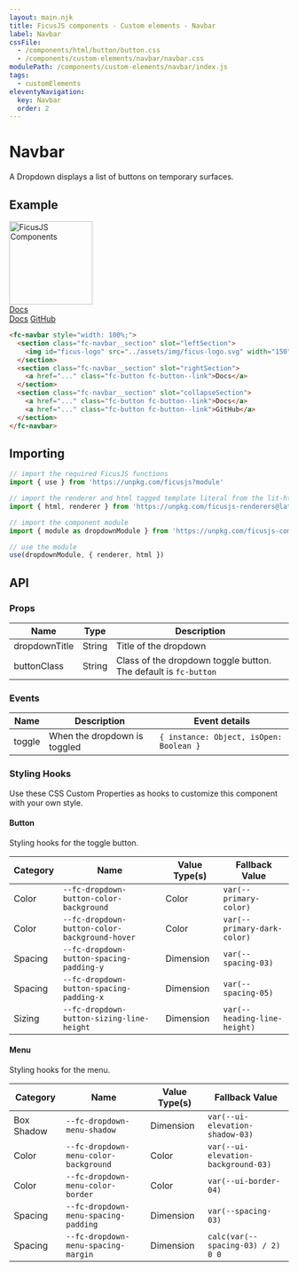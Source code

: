 ```yaml
---
layout: main.njk
title: FicusJS components - Custom elements - Navbar
label: Navbar
cssFile:
  - /components/html/button/button.css
  - /components/custom-elements/navbar/navbar.css
modulePath: /components/custom-elements/navbar/index.js
tags:
  - customElements
eleventyNavigation:
  key: Navbar
  order: 2
---
```

# Navbar

A Dropdown displays a list of buttons on temporary surfaces.

## Example

<div class="fd-component-container">
  <fc-navbar style="width: 100%;">
    <section class="fc-navbar__section" slot="leftSection">
      <img id="ficus-logo" src="../assets/img/ficus-logo.svg" width="150" alt="FicusJS Components">
    </section>
    <section class="fc-navbar__section" slot="rightSection">
      <a href="..." class="fc-button fc-button--link">Docs</a>
    </section>
    <section class="fc-navbar__section" slot="collapseSection">
      <a href="..." class="fc-button fc-button--link">Docs</a>
      <a href="..." class="fc-button fc-button--link">GitHub</a>
    </section>
  </fc-navbar>
</div>

```html
<fc-navbar style="width: 100%;">
  <section class="fc-navbar__section" slot="leftSection">
    <img id="ficus-logo" src="../assets/img/ficus-logo.svg" width="150" alt="FicusJS Components">
  </section>
  <section class="fc-navbar__section" slot="rightSection">
    <a href="..." class="fc-button fc-button--link">Docs</a>
  </section>
  <section class="fc-navbar__section" slot="collapseSection">
    <a href="..." class="fc-button fc-button--link">Docs</a>
    <a href="..." class="fc-button fc-button--link">GitHub</a>
  </section>
</fc-navbar>
```

## Importing

```js
// import the required FicusJS functions
import { use } from 'https://unpkg.com/ficusjs?module'

// import the renderer and html tagged template literal from the lit-html library
import { html, renderer } from 'https://unpkg.com/ficusjs-renderers@latest/dist/lit-html.js'

// import the component module
import { module as dropdownModule } from 'https://unpkg.com/ficusjs-components@latest/components/custom-elements/dropdown/index.js'

// use the module
use(dropdownModule, { renderer, html })
```

## API

### Props

| Name | Type | Description |
| --- | --- | --- |
| dropdownTitle | String | Title of the dropdown  |
| buttonClass | String | Class of the dropdown toggle button. The default is `fc-button`  |

### Events

| Name | Description | Event details |
| --- | --- | --- |
| toggle | When the dropdown is toggled | `{ instance: Object, isOpen: Boolean }` |

### Styling Hooks

Use these CSS Custom Properties as hooks to customize this component with your own style.

#### Button

Styling hooks for the toggle button.

| Category | Name | Value Type(s) | Fallback Value
| --- | --- | --- | --- |
| Color | `--fc-dropdown-button-color-background` | Color | `var(--primary-color)` |
| Color | `--fc-dropdown-button-color-background-hover` | Color | `var(--primary-dark-color)` |
| Spacing | `--fc-dropdown-button-spacing-padding-y` | Dimension | `var(--spacing-03)` |
| Spacing | `--fc-dropdown-button-spacing-padding-x` | Dimension | `var(--spacing-05)` |
| Sizing | `--fc-dropdown-button-sizing-line-height` | Dimension | `var(--heading-line-height)` |

#### Menu

Styling hooks for the menu.

| Category | Name | Value Type(s) | Fallback Value
| --- | --- | --- | --- |
| Box Shadow | `--fc-dropdown-menu-shadow` | Dimension | `var(--ui-elevation-shadow-03)` |
| Color | `--fc-dropdown-menu-color-background` | Color | `var(--ui-elevation-background-03)` |
| Color | `--fc-dropdown-menu-color-border` | Color | `var(--ui-border-04)` |
| Spacing | `--fc-dropdown-menu-spacing-padding` | Dimension | `var(--spacing-03)` |
| Spacing | `--fc-dropdown-menu-spacing-margin` | Dimension | `calc(var(--spacing-03) / 2) 0 0` |